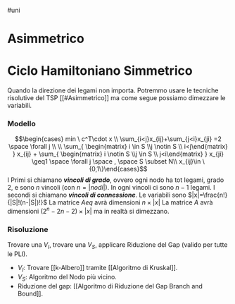 #uni 
# Asimmetrico
# Ciclo Hamiltoniano Simmetrico
Quando la direzione dei legami non importa.
Potremmo usare le tecniche risolutive del TSP [[#Asimmetrico]] ma come segue possiamo dimezzare le variabili.
### Modello
$$\begin{cases} min \  c^T\cdot x \\ \sum_{i<j}x_{ij}+\sum_{j<i}x_{ji} =2 \space \forall j \\ \\ \sum_{ \begin{matrix} i \in S \\j \notin S \\ i<j\end{matrix} } x_{ij} + \sum_{ \begin{matrix} i \notin S \\j \in S \\ j<i\end{matrix} } x_{ji} \geq1 \space \forall j \space , \space S \subset N\\ x_{ij}\in \{0,1\}\end{cases}$$
I Primi si chiamano ___vincoli di grado___, ovvero ogni nodo ha tot legami, grado 2, e sono $n$ vincoli (con $n=|nodi|$). In ogni vincoli ci sono $n-1$ legami.
I secondi si chiamano ___vincoli di connessione___.
Le variabili sono $|x|=\frac{n!}{|S|!(n-|S|)!}$ 
La matrice $Aeq$ avrà dimensioni $n\times |x|$ 
La matrice $A$ avrà dimensioni $(2^n-2n-2) \times |x|$ ma in realtà si dimezzano.
### Risoluzione
Trovare una $V_I$, trovare una $V_S$, applicare Riduzione del Gap (valido per tutte le PLI).
- $V_I$: Trovare [[k-Albero]] tramite [[Algoritmo di Kruskal]].
- $V_S$: Algoritmo del Nodo più vicino.
- Riduzione del gap: [[Algoritmo di Riduzione del Gap Branch and Bound]]. 